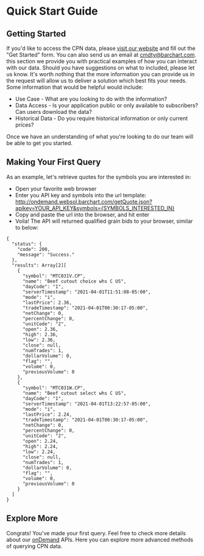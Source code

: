 # Quick Start Guide

## Getting Started
If you'd like to access the CPN data, please [visit our website](https://www.barchart.com/cmdty/data/pricing-network) and fill out the "Get Started" form. You can also send us an email at cmdty@barchart.com.  this section we provide you with practical examples of how you can interact with our data.  Should you have suggestions on what to included, please let us know. It's worth nothing that the more information you can provide us in the request will allow us to deliver a solution which best fits your needs.  Some information that would be helpful would include:
* Use Case - What are you looking to do with the information?
* Data Access - Is your application public or only available to subscribers?  Can users download the data?
* Historical Data - Do you require historical information or only current prices?

Once we have an understanding of what you're looking to do our team will be able to get you started.


## Making Your First Query

As an example, let's retrieve quotes for the symbols you are interested in: 
* Open your favorite web browser
* Enter you API key and symbols into the url template: http://ondemand.websol.barchart.com/getQuote.json?apikey=YOUR_API_KEY&symbols={SYMBOLS_INTERESTED_IN} 
* Copy and paste the url into the browser, and hit enter
* Voila! The API will returned qualified grain bids to your browser, similar to below:
```
{
  "status": {
    "code": 200,
    "message": "Success."
  },
  "results": Array[2][
    {
      "symbol": "MTC031V.CP",
      "name": "Beef cutout choice whs C US",
      "dayCode": "1",
      "serverTimestamp": "2021-04-01T11:51:08-05:00",
      "mode": "i",
      "lastPrice": 2.36,
      "tradeTimestamp": "2021-04-01T00:30:17-05:00",
      "netChange": 0,
      "percentChange": 0,
      "unitCode": "2",
      "open": 2.36,
      "high": 2.36,
      "low": 2.36,
      "close": null,
      "numTrades": 1,
      "dollarVolume": 0,
      "flag": "",
      "volume": 0,
      "previousVolume": 0
    },
    {
      "symbol": "MTC031W.CP",
      "name": "Beef cutout select whs C US",
      "dayCode": "1",
      "serverTimestamp": "2021-04-01T13:22:57-05:00",
      "mode": "i",
      "lastPrice": 2.24,
      "tradeTimestamp": "2021-04-01T00:30:17-05:00",
      "netChange": 0,
      "percentChange": 0,
      "unitCode": "2",
      "open": 2.24,
      "high": 2.24,
      "low": 2.24,
      "close": null,
      "numTrades": 1,
      "dollarVolume": 0,
      "flag": "",
      "volume": 0,
      "previousVolume": 0
    }
  ]
}
```

## Explore More

Congrats! You've made your first query. Feel free to check more details about our [onDemand](https://www.barchart.com/cmdty/data/ondemand) APIs. Here you can explore more advanced methods of querying CPN data.
